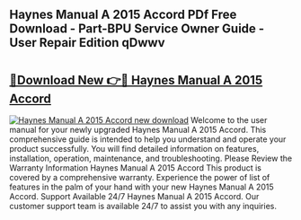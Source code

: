 ## Haynes Manual A 2015 Accord PDf Free Download - Part-BPU Service Owner Guide - User Repair Edition qDwwv

# <h2><a href="http://bc82007.oget.top/?id=Haynes+Manual+A+2015+Accord">🔗Download New 👉🔴 Haynes Manual A 2015 Accord</a></h2>

[![Haynes Manual A 2015 Accord new download](https://i.imgur.com/5g1atiW.png)](http://bc82007.oget.top/?id=Haynes+Manual+A+2015+Accord)
Welcome to the user manual for your newly upgraded Haynes Manual A 2015 Accord. This comprehensive guide is intended to help you understand and operate your product successfully. You will find detailed information on features, installation, operation, maintenance, and troubleshooting. Please Review the Warranty Information Haynes Manual A 2015 Accord This product is covered by a comprehensive warranty. Experience the power of list of features in the palm of your hand with your new Haynes Manual A 2015 Accord. Support Available 24/7 Haynes Manual A 2015 Accord. Our customer support team is available 24/7 to assist you with any inquiries.
